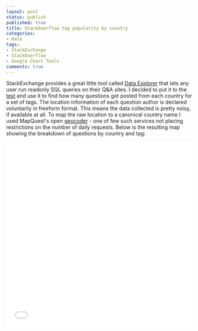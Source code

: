 ```yaml
---
layout: post
status: publish
published: true
title: StackOverflow tag popularity by country
categories:
- data
tags:
- StackExchange
- StackOverflow
- Google Chart Tools
comments: true
---
```

StackExchange provides a great little tool called <a href="http://data.stackexchange.com" title="Data Explorer" target="_blank">Data Explorer</a> that lets any user run readonly SQL queries on their Q&A sites. I decided to put it to the <a href="http://data.stackexchange.com/stackoverflow/query/101591/originating-posting-locations-for-a-tag" title="test" target="_blank">test</a> and use it to find how many questions got posted from each country for a set of tags. The location information of each question author is declared voluntarily in freeform format. This means the data collected is pretty noisy, if available at all. To map the raw location to a canonical country name I used MapQuest's open <a href="http://open.mapquestapi.com/geocoding/" title="geocoder" target="_blank">geocoder</a> - one of few such services not placing  restrictions on the number of daily requests. Below is the resulting map showing the breakdown of questions by country and tag:

<script src="//ajax.googleapis.com/ajax/libs/jquery/1.11.0/jquery.min.js"></script>
<script type='text/javascript'>
    jQuery(document).ready(function() {
        var map = jQuery('#map-frame');
		var newWidth = jQuery('#map-wrapper').width();
        var minDropdownMenuHeight = 455;
        var newHeight = Math.max(newWidth * (377.0 / 556), minDropdownMenuHeight);
		map.width(newWidth).height(newHeight);
    });
</script>
<div id="map-wrapper">
	<iframe id="map-frame" src="/assets/2013-03-18-stackoverflow-tag-popularity-by-country/iFrame/index.html" style="border:0; width:100%; height:500px;" seamless></iframe>
</div>
